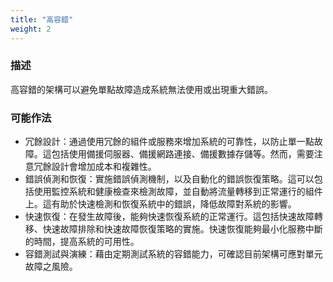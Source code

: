 ```yaml
---
title: "高容錯"
weight: 2
---
```


### **描述**

高容錯的架構可以避免單點故障造成系統無法使用或出現重大錯誤。

### **可能作法**

- 冗餘設計：通過使用冗餘的組件或服務來增加系統的可靠性，以防止單一點故障。這包括使用備援伺服器、備援網路連接、備援數據存儲等。然而，需要注意冗餘設計會增加成本和複雜性。
- 錯誤偵測和恢復：實施錯誤偵測機制，以及自動化的錯誤恢復策略。這可以包括使用監控系統和健康檢查來檢測故障，並自動將流量轉移到正常運行的組件上。這有助於快速檢測和恢復系統中的錯誤，降低故障對系統的影響。
- 快速恢復：在發生故障後，能夠快速恢復系統的正常運行。這包括快速故障轉移、快速故障排除和快速故障恢復策略的實施。快速恢復能夠最小化服務中斷的時間，提高系統的可用性。
- 容錯測試與演練：藉由定期測試系統的容錯能力，可確認目前架構可應對單元故障之風險。